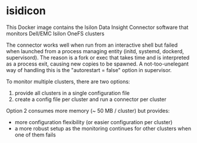 # isidicon
This Docker image contains the Isilon Data Insight Connector software that monitors Dell/EMC Isilon OneFS clusters

The connector works well when run from an interactive shell but failed when launched from a
process managing entity (initd, systemd, dockerd, supervisord). The reason is a fork or exec that
takes time and is interpreted as a process exit, causing new copies to be spawned.
A not-too-unelegant way of handling this is the "autorestart = false" option in supervisor.

To monitor multiple clusters, there are two options:
1) provide all clusters in a single configuration file
2) create a config file per cluster and run a connector per cluster

Option 2 consumes more memory (~ 50 MB / cluster) but provides:
- more configuration flexibility (or easier configuration per cluster)
- a more robust setup as the monitoring continues for other clusters when one of them fails
